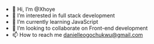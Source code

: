 - 👋 Hi, I’m @Xhoye
- 👀 I’m interested in full stack development 
- 🌱 I’m currently learning JavaScript 
- 💞️ I’m looking to collaborate on Front-end development 
- 📫 How to reach me danielleogochukwu@gmail.com 

<!---
Xhoye/Xhoye is a ✨ special ✨ repository because its `README.md` (this file) appears on your GitHub profile.
You can click the Preview link to take a look at your changes.
--->
